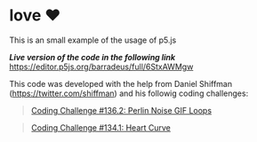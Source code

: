 # love :heart:
This is an small example of the usage of p5.js 


***Live version of the code in the following link*** https://editor.p5js.org/barradeus/full/6StxAWMgw


This code was developed with the help from Daniel Shiffman (https://twitter.com/shiffman) and his followig coding challenges:

> [Coding Challenge #136.2: Perlin Noise GIF Loops](https://www.youtube.com/watch?v=c6K-wJQ77yQ)
  
> [Coding Challenge #134.1: Heart Curve](https://www.youtube.com/watch?v=oUBAi9xQ2X4)
